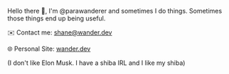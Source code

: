 Hello there 👋, I'm @parawanderer and sometimes I do things. Sometimes those things end up being useful.


✉️ Contact me: [shane@wander.dev](mailto:shane@wander.dev)

🌐 Personal Site: [wander.dev](https://wander.dev)

(I don't like Elon Musk. I have a shiba IRL and I like my shiba)
